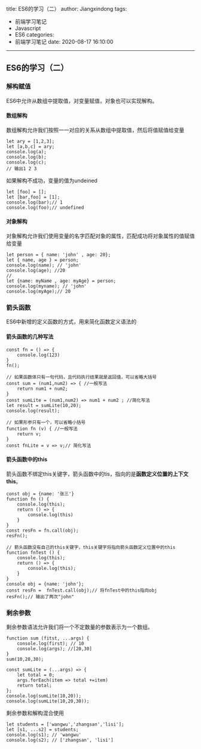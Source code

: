 title: ES6的学习（二）
author: Jiangxindong
tags:
  - 前端学习笔记
  - Javascript
  - ES6
categories:
  - 前端学习笔记
date: 2020-08-17 16:10:00
---
## ES6的学习（二）
 ### 解构赋值
 ES6中允许从数组中提取值，对变量赋值，对象也可以实现解构。
 
 #### 数组解构
 数组解构允许我们按照一一对应的关系从数组中提取值，然后将值赋值给变量
 
 ```
 let ary = [1,2,3];
 let [a,b,c] = ary;
 console.log(a);
 console.log(b);
 console.log(c);
 // 输出1 2 3
```
 
 如果解构不成功，变量的值为undeined
 
 ```
 let [foo] = [];
 let [bar,foo] = [1];
 console.log(bar);// 1
 console.log(foo);// undefined
```

#### 对象解构
对象解构允许我们使用变量的名字匹配对象的属性，匹配成功将对象属性的值赋值给变量

```
let person = { name: 'john' , age: 20};
let { name, age } = person;
console.log(name); // 'john'
console.log(age); //20
//
let {name: myName , age: myAge} = person;
console.log(myname); // 'john'
console.log(myAge);// 20
```
 ### 箭头函数
 ES6中新增的定义函数的方式，用来简化函数定义语法的
 #### 箭头函数的几种写法
```
const fn = () => {
    console.log(123)
}
fn();

// 如果函数体只有一句代码，且代码执行结果就是返回值，可以省略大括号
const sum = (num1,num2) => { //一般写法
    return num1 + num2;
}
const sumLite = (num1,num2) => num1 + num2 ; //简化写法
let result = sumLite(10,20);
console.log(result);

// 如果形参只有一个，可以省略小括号
function fn (v) { //一般写法
    return v;
}
const fnLite = v => v;// 简化写法
```

#### 箭头函数中的this
箭头函数不绑定this关键字，箭头函数中的tis，指向的是**函数定义位置的上下文this**。

```
const obj = {name: '张三'}
function fn () {
    console.log(this);
    return () => {
        console.log(this)
    }
}
const resFn = fn.call(obj);
resFn();

// 箭头函数没有自己的this关键字，this关键字将指向箭头函数定义位置中的this
function fnTest () {
    console.log(this);
    return () => {
        console.log(this);
    }
}
console obj = {name: 'john'};
const resFn =  fnTest.call(obj);// 将fnTest中的this指向obj
resFn();// 输出了两次"john"
```

### 剩余参数
剩余参数语法允许我们将一个不定数量的参数表示为一个数组。

```
function sum (fitst, ...args) {
    console.log(first); // 10
    console.log(args); //[20,30]
}
sum(10,20,30);

const sumLite = (...args) => {
    let total = 0;
    args.forEach(item => total +=item)
    return total;
};
console.log(sumLite(10,20));
console.log(sumLite(10,20,30));
```

剩余参数和解构混合使用

```
let students = ['wangwu','zhangsan','lisi'];
let [s1, ...s2] = students;
console.log(s1); // 'wangwu'
console.log(s2); // ['zhangsan', 'lisi']
```
